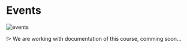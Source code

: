 # Events

![events](http://modulr.io/img/modules/events.png)

!> We are working with documentation of this course, comming soon...
